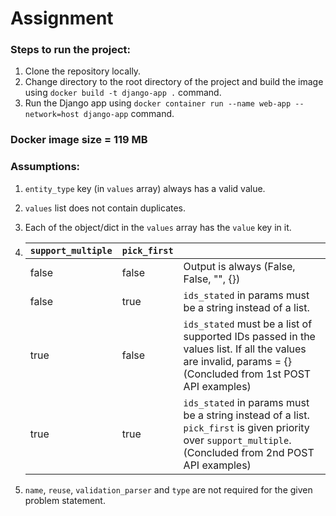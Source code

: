# Assignment

### Steps to run the project:

1. Clone the repository locally.
2. Change directory to the root directory of the project and build the image using `docker build -t django-app .` command. 
3. Run the Django app using `docker container run --name web-app --network=host django-app` command.

### Docker image size = 119 MB

### Assumptions:

1. `entity_type` key (in `values` array) always has a valid value.
2. `values` list does not contain duplicates.
3. Each of the object/dict in the `values` array has the `value` key in it.

4.  | `support_multiple` | `pick_first` |                                                                                                                                                      |
    |------------------|------------|------------------------------------------------------------------------------------------------------------------------------------------------------|
    | false            | false      | Output is always (False, False, "", {})                                                                                                              |
    | false            | true       | `ids_stated` in params must be a string instead of a list.                                                                                             |
    | true             | false      | `ids_stated` must be a list of supported IDs passed in the values list. If all the values are invalid, params = {} (Concluded from 1st POST API examples)                                                                             |
    | true             | true       | `ids_stated` in params must be a string instead of a list. `pick_first` is given priority over `support_multiple`. (Concluded from 2nd POST API examples)  |

5. `name`, `reuse`, `validation_parser` and `type` are not required for the given problem statement.
